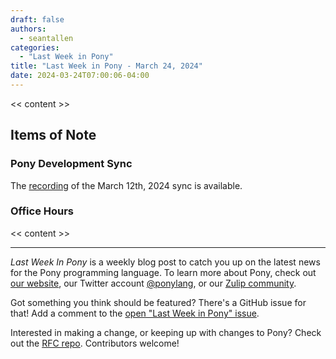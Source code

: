 ```yaml
---
draft: false
authors:
  - seantallen
categories:
  - "Last Week in Pony"
title: "Last Week in Pony - March 24, 2024"
date: 2024-03-24T07:00:06-04:00
---
```


<< content >>

<!-- more -->

## Items of Note

### Pony Development Sync

The [recording](https://vimeo.com/<<content>>) of the March 12th, 2024 sync is available.

### Office Hours

<< content >>

---

_Last Week In Pony_ is a weekly blog post to catch you up on the latest news for the Pony programming language. To learn more about Pony, check out [our website](https://ponylang.io), our Twitter account [@ponylang](https://twitter.com/ponylang), or our [Zulip community](https://ponylang.zulipchat.com).

Got something you think should be featured? There's a GitHub issue for that! Add a comment to the [open "Last Week in Pony" issue](https://github.com/ponylang/ponylang.github.io/issues?q=is%3Aissue+is%3Aopen+label%3Alast-week-in-pony).

Interested in making a change, or keeping up with changes to Pony? Check out the [RFC repo](https://github.com/ponylang/rfcs). Contributors welcome!
